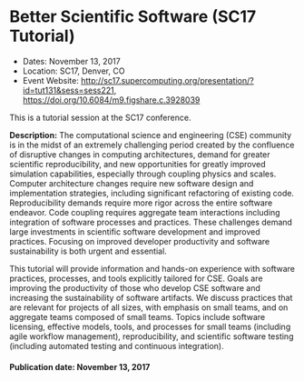 # Better Scientific Software (SC17 Tutorial)

- Dates: November 13, 2017
- Location: SC17, Denver, CO
- Event Website: http://sc17.supercomputing.org/presentation/?id=tut131&sess=sess221, https://doi.org/10.6084/m9.figshare.c.3928039

This is a tutorial session at the SC17 conference.

**Description:**  The computational science and engineering (CSE) community is in the midst of an extremely challenging period created by the confluence of disruptive changes in computing architectures, demand for greater scientific reproducibility, and new opportunities for greatly improved simulation capabilities, especially through coupling physics and scales. Computer architecture changes require new software design and implementation strategies, including significant refactoring of existing code. Reproducibility demands require more rigor across the entire software endeavor. Code coupling requires aggregate team interactions including integration of software processes and practices. These challenges demand large investments in scientific software development and improved practices. Focusing on improved developer productivity and software sustainability is both urgent and essential.

This tutorial will provide information and hands-on experience with software practices, processes, and tools explicitly tailored for CSE. Goals are improving the productivity of those who develop CSE software and increasing the sustainability of software artifacts. We discuss practices that are relevant for projects of all sizes, with emphasis on small teams, and on aggregate teams composed of small teams. Topics include software licensing, effective models, tools, and processes for small teams (including agile workflow management), reproducibility, and scientific software testing (including automated testing and continuous integration).

#### Publication date: November 13, 2017

<!---
Publish: yes
Categories: development, Collaboration
Topics: software engineering, projects and organizations
Tags: conference
Level: 2
Prerequisites: default
Aggregate: none
--->
